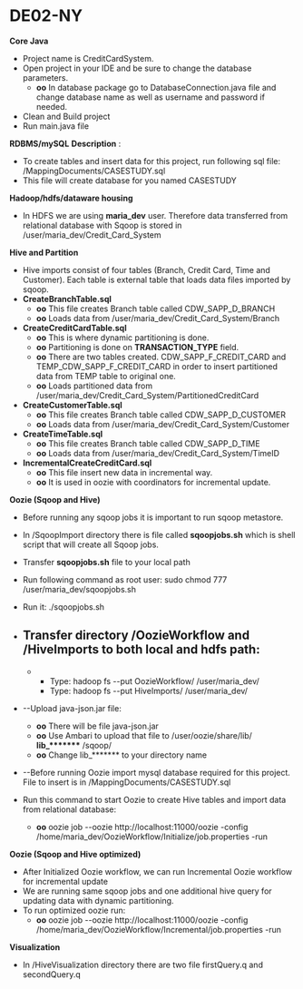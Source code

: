 # DE02-NY
**Core Java**

- Project name is CreditCardSystem.
- Open project in your IDE and be sure to change the database parameters.
  - **oo** In database package go to DatabaseConnection.java file and change database name as well as username and password if needed.
- Clean and Build project
- Run main.java file

**RDBMS/mySQL**  **Description** :

- To create tables and insert data for this project, run following sql file: /MappingDocuments/CASESTUDY.sql
- This file will create database for you named CASESTUDY

**Hadoop/hdfs/dataware housing**

- In HDFS we are using **maria\_dev** user. Therefore data transferred from relational database with Sqoop is stored in /user/maria\_dev/Credit\_Card\_System

**Hive and Partition**

- Hive imports consist of four tables (Branch, Credit Card, Time and Customer). Each table is external table that loads data files imported by sqoop.
- **CreateBranchTable.sql**
  - **oo** This file creates Branch table called CDW\_SAPP\_D\_BRANCH
  - **oo** Loads data from /user/maria\_dev/Credit\_Card\_System/Branch
- **CreateCreditCardTable.sql**
  - **oo** This is where dynamic partitioning is done.
  - **oo** Partitioning is done on **TRANSACTION\_TYPE** field.
  - **oo** There are two tables created. CDW\_SAPP\_F\_CREDIT\_CARD and TEMP\_CDW\_SAPP\_F\_CREDIT\_CARD in order to insert partitioned data from TEMP table to original one.
  - **oo** Loads partitioned data from /user/maria\_dev/Credit\_Card\_System/PartitionedCreditCard
- **CreateCustomerTable.sql**
  - **oo** This file creates Branch table called CDW\_SAPP\_D\_CUSTOMER
  - **oo** Loads data from /user/maria\_dev/Credit\_Card\_System/Customer
- **CreateTimeTable.sql**
  - **oo** This file creates Branch table called CDW\_SAPP\_D\_TIME
  - **oo** Loads data from /user/maria\_dev/Credit\_Card\_System/TimeID
- **IncrementalCreateCreditCard.sql**
  - **oo** This file insert new data in incremental way.
  - **oo** It is used in oozie with coordinators for incremental update.

**Oozie (Sqoop and Hive)**

- Before running any sqoop jobs it is important to run sqoop metastore.
- In /SqoopImport directory there is file called **sqoopjobs.sh** which is shell script that will create all Sqoop jobs.
- Transfer **sqoopjobs.sh** file to your local path
- Run following command as root user: sudo chmod 777 /user/maria\_dev/sqoopjobs.sh
- Run it: ./sqoopjobs.sh
- Transfer directory /OozieWorkflow and /HiveImports to both local and hdfs path:
  -
    -
      - Type: hadoop fs --put OozieWorkflow/ /user/maria\_dev/
      - Type: hadoop fs --put HiveImports/ /user/maria\_dev/

- --Upload java-json.jar file:
  - **oo** There will be file java-json.jar
  - **oo** Use Ambari to upload that file to /user/oozie/share/lib/ **lib\_\*\*\*\*\*\*\*** /sqoop/
  - **oo** Change lib\_\*\*\*\*\*\*\* to your directory name
- --Before running Oozie import mysql database required for this project. File to insert is in /MappingDocuments/CASESTUDY.sql

- Run this command to start Oozie to create Hive tables and import data from relational database:
  - **oo** oozie job --oozie http://localhost:11000/oozie -config /home/maria\_dev/OozieWorkflow/Initialize/job.properties -run

**Oozie (Sqoop and Hive optimized)**

- After Initialized Oozie workflow, we can run Incremental Oozie workflow for incremental update
- We are running same sqoop jobs and one additional hive query for updating data with dynamic partitioning.
- To run optimized oozie run:
  - **oo** oozie job --oozie http://localhost:11000/oozie -config /home/maria\_dev/OozieWorkflow/Incremental/job.properties -run

**Visualization**

- In /HiveVisualization directory there are two file firstQuery.q and secondQuery.q
